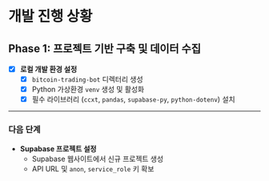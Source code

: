 # 개발 진행 상황

## Phase 1: 프로젝트 기반 구축 및 데이터 수집

- [x] **로컬 개발 환경 설정**
    - [x] `bitcoin-trading-bot` 디렉터리 생성
    - [x] Python 가상환경 `venv` 생성 및 활성화
    - [x] 필수 라이브러리 (`ccxt`, `pandas`, `supabase-py`, `python-dotenv`) 설치

---

### 다음 단계

- **Supabase 프로젝트 설정**
    - Supabase 웹사이트에서 신규 프로젝트 생성
    - API URL 및 `anon`, `service_role` 키 확보
